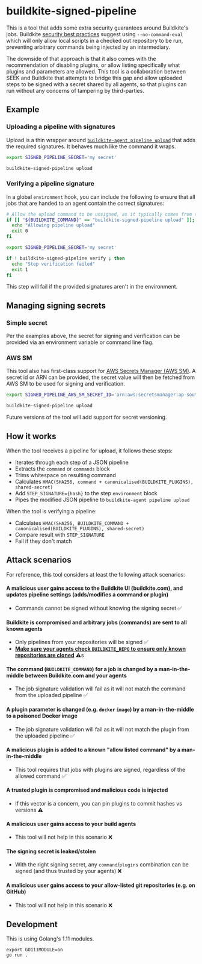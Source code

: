 # buildkite-signed-pipeline

This is a tool that adds some extra security guarantees around Buildkite's jobs. Buildkite [security best practices](https://buildkite.com/docs/agent/v3/securing) suggest using `--no-command-eval` which will only allow local scripts in a checked out repository to be run, preventing arbitrary commands being injected by an intermediary.

The downside of that approach is that it also comes with the recommendation of disabling plugins, or allow listing specifically what plugins and parameters are allowed. This tool is a collaboration between SEEK and Buildkite that attempts to bridge this gap and allow uploaded steps to be signed with a secret shared by all agents, so that plugins can run without any concerns of tampering by third-parties.

## Example

### Uploading a pipeline with signatures

Upload is a thin wrapper around [`buildkite-agent pipeline upload`](https://buildkite.com/docs/agent/v3/cli-pipeline#uploading-pipelines) that adds the required signatures. It behaves much like the command it wraps.

```bash
export SIGNED_PIPELINE_SECRET='my secret'

buildkite-signed-pipeline upload
```

### Verifying a pipeline signature

In a global `environment` hook, you can include the following to ensure that all jobs that are handed to an agent contain the correct signatures:

```bash
# Allow the upload command to be unsigned, as it typically comes from the Buildkite UI and not your agents
if [[ "${BUILDKITE_COMMAND}" == "buildkite-signed-pipeline upload" ]]; then
  echo "Allowing pipeline upload"
  exit 0
fi

export SIGNED_PIPELINE_SECRET='my secret'

if ! buildkite-signed-pipeline verify ; then
  echo "Step verification failed"
  exit 1
fi
```

This step will fail if the provided signatures aren't in the environment.

## Managing signing secrets

### Simple secret

Per the examples above, the secret for signing and verification can be provided via an environment variable or command line flag.

### AWS SM

This tool also has first-class support for [AWS Secrets Manager (AWS SM)](https://aws.amazon.com/secrets-manager/).
A secret id or ARN can be provided, the secret value will then be fetched from AWS SM to be used for signing and verification.

```bash
export SIGNED_PIPELINE_AWS_SM_SECRET_ID='arn:aws:secretsmanager:ap-southeast-2:12345:secret:my-signed-pipeline-secret-42a5qP'

buildkite-signed-pipeline upload
```

Future versions of the tool will add support for secret versioning.

## How it works

When the tool receives a pipeline for upload, it follows these steps:

* Iterates through each step of a JSON pipeline
* Extracts the `command` or `commands` block
* Trims whitespace on resulting command
* Calculates `HMAC(SHA256, command + canonicalised(BUILDKITE_PLUGINS), shared-secret)`
* Add `STEP_SIGNATURE={hash}` to the step `environment` block
* Pipes the modified JSON pipeline to `buildkite-agent pipeline upload`

When the tool is verifying a pipeline:

* Calculates `HMAC(SHA256, BUILDKITE_COMMAND + canonicalised(BUILDKITE_PLUGINS), shared-secret)`
* Compare result with `STEP_SIGNATURE`
* Fail if they don't match

## Attack scenarios

For reference, this tool considers at least the following attack scenarios:

#### A malicious user gains access to the Buildkite UI (buildkite.com), and updates pipeline settings (adds/modifies a command or plugin)

  - Commands cannot be signed without knowing the signing secret ✅

#### Buildkite is compromised and arbitrary jobs (commands) are sent to all known agents

  - Only pipelines from your repositories will be signed ✅
  - [**Make sure your agents check `BUILDKITE_REPO` to ensure only known repositories are cloned**](https://buildkite.com/docs/agent/v3/securing#whitelisting) ⚠️s

#### The command (`BUILDKITE_COMMAND`) for a job is changed by a man-in-the-middle between Buildkite.com and your agents

  - The job signature validation will fail as it will not match the command from the uploaded pipeline ✅

####  A plugin parameter is changed (e.g. `docker` `image`) by a man-in-the-middle to a poisoned Docker image

  - The job signature validation will fail as it will not match the plugin from the uploaded pipeline ✅

#### A malicious plugin is added to a known "allow listed command" by a man-in-the-middle

  - This tool requires that jobs with plugins are signed, regardless of the allowed command ✅

#### A trusted plugin is compromised and malicious code is injected

  - If this vector is a concern, you can pin plugins to commit hashes vs versions ⚠️

#### A malicious user gains access to your build agents

  - This tool will not help in this scenario ❌

#### The signing secret is leaked/stolen

  - With the right signing secret, any `command`/`plugins` combination can be signed (and thus trusted by your agents) ❌

#### A malicious user gains access to your allow-listed git repositories (e.g. on GitHub)

  - This tool will not help in this scenario ❌

## Development

This is using Golang's 1.11 modules.

```
export GO111MODULE=on
go run .
```
